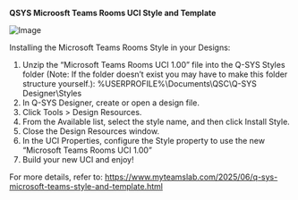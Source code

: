 **QSYS Microosft Teams Rooms UCI Style and Template**

![Image]([https://github.com/jamescussen/QSYS-Microsoft-Teams-Rooms-UCI/raw/master/QSYS-Microsoft-Teams-UCI-Template-1.00.jpg])

Installing the Microsoft Teams Rooms Style in your Designs:
1. Unzip the “Microsoft Teams Rooms UCI 1.00” file into the Q-SYS Styles folder (Note: If the folder doesn’t exist you may have to make this folder structure yourself.):
  %USERPROFILE%\Documents\QSC\Q-SYS Designer\Styles
2. In Q-SYS Designer, create or open a design file.
3. Click Tools > Design Resources.
4. From the Available list, select the style name, and then click Install Style.
5. Close the Design Resources window.
6. In the UCI Properties, configure the Style property to use the new “Microsoft Teams Rooms UCI 1.00”
7. Build your new UCI and enjoy!

For more details, refer to: https://www.myteamslab.com/2025/06/q-sys-microsoft-teams-style-and-template.html
